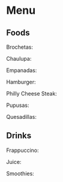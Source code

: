# Menu




## Foods
Brochetas:


Chaulupa:


Empanadas:


Hamburger:


Philly Cheese Steak:


Pupusas:


Quesadillas:


## Drinks

Frappuccino:

Juice:

Smoothies:


